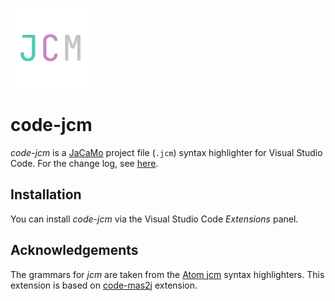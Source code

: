 ![code-jcm-logo](./code-jcm-logo.png)

# code-jcm
*code-jcm* is a [JaCaMo](https://github.com/jacamo-lang/jacamo) project file (``.jcm``) syntax highlighter for Visual Studio Code.
For the change log, see [here](https://github.com/u473t8/code-jcm/blob/master/CHANGELOG.md/CHANGELOG.md).

## Installation
You can install *code-jcm* via the Visual Studio Code *Extensions* panel.

## Acknowledgements
The grammars for *jcm* are taken from the [Atom jcm](https://github.com/jacamo-lang/atom-jcm) syntax highlighters. This extension is based on [code-mas2j](https://github.com/TimKam/code-mas2j) extension.